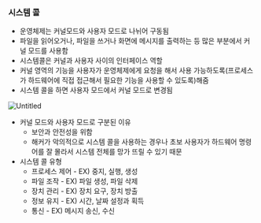### 시스템 콜

- 운영체제는 커널모드와 사용자 모드로 나뉘어 구동됨
- 파일을 읽어오거나, 파일을 쓰거나 화면에 메시지를 출력하는 등 많은 부분에서 커널 모드를 사용함
- 시스템콜은 커널과 사용자 사이의 인터페이스 역할
- 커널 영역의 기능을 사용자가 운영체제에게 요청을 해서 사용 가능하도록(프로세스가 하드웨어에 직접 접근해서 필요한 기능을 사용할 수 있도록)해줌
- 시스템 콜을 하면 사용자 모드에서 커널 모드로 변경됨

![Untitled](https://s3-us-west-2.amazonaws.com/secure.notion-static.com/126a77f6-5767-4439-b64f-12425d67b8a3/Untitled.png)

- 커널 모드와 사용자 모드로 구분된 이유
    - 보안과 안전성을 위함
    - 해커가 악의적으로 시스템 콜을 사용하는 경우나 초보 사용자가 하드웨어 명령어를 잘 몰라서 시스템 전체를 망가 뜨릴 수 있기 때문
- 시스템 콜 유형
    - 프로세스 제어 - EX) 중지, 실행, 생성
    - 파일 조작 - EX) 파일 생성, 파일 삭제
    - 장치 관리 - EX) 장치 요구,  장치 방출
    - 정보 유지 - EX) 시간, 날짜 설정과 획득
    - 통신 - EX) 메시지 송신, 수신